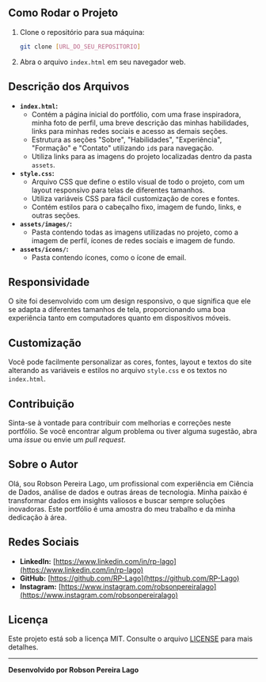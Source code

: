 
## Como Rodar o Projeto

1.  Clone o repositório para sua máquina:

    ```bash
    git clone [URL_DO_SEU_REPOSITORIO]
    ```
2.  Abra o arquivo `index.html` em seu navegador web.

## Descrição dos Arquivos

*   **`index.html`:**
    *   Contém a página inicial do portfólio, com uma frase inspiradora, minha foto de perfil, uma breve descrição das minhas habilidades, links para minhas redes sociais e acesso as demais seções.
    *   Estrutura as seções "Sobre", "Habilidades", "Experiência", "Formação" e "Contato" utilizando `id`s para navegação.
    *   Utiliza links para as imagens do projeto localizadas dentro da pasta `assets`.
*   **`style.css`:**
    *   Arquivo CSS que define o estilo visual de todo o projeto, com um layout responsivo para telas de diferentes tamanhos.
    *   Utiliza variáveis CSS para fácil customização de cores e fontes.
    *   Contém estilos para o cabeçalho fixo, imagem de fundo, links, e outras seções.
*   **`assets/images/`:**
    * Pasta contendo todas as imagens utilizadas no projeto, como a imagem de perfil, ícones de redes sociais e imagem de fundo.
*  **`assets/icons/`:**
    * Pasta contendo ícones, como o ícone de email.

## Responsividade

O site foi desenvolvido com um design responsivo, o que significa que ele se adapta a diferentes tamanhos de tela, proporcionando uma boa experiência tanto em computadores quanto em dispositivos móveis.

## Customização

Você pode facilmente personalizar as cores, fontes, layout e textos do site alterando as variáveis e estilos no arquivo `style.css` e os textos no `index.html`.

## Contribuição

Sinta-se à vontade para contribuir com melhorias e correções neste portfólio. Se você encontrar algum problema ou tiver alguma sugestão, abra uma *issue* ou envie um *pull request*.

## Sobre o Autor

Olá, sou Robson Pereira Lago, um profissional com experiência em Ciência de Dados, análise de dados e outras áreas de tecnologia. Minha paixão é transformar dados em insights valiosos e buscar sempre soluções inovadoras. Este portfólio é uma amostra do meu trabalho e da minha dedicação à área.

## Redes Sociais

*   **LinkedIn:** [https://www.linkedin.com/in/rp-lago](https://www.linkedin.com/in/rp-lago)
*   **GitHub:** [https://github.com/RP-Lago](https://github.com/RP-Lago)
*   **Instagram:** [https://www.instagram.com/robsonpereiralago](https://www.instagram.com/robsonpereiralago)

## Licença

Este projeto está sob a licença MIT. Consulte o arquivo [LICENSE](LICENSE) para mais detalhes.

---
**Desenvolvido por Robson Pereira Lago**
